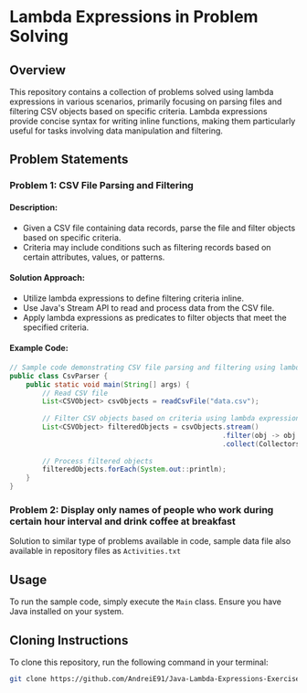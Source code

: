 # Lambda Expressions in Problem Solving

## Overview

This repository contains a collection of problems solved using lambda expressions in various scenarios, primarily focusing on parsing files and filtering CSV objects based on specific criteria. Lambda expressions provide concise syntax for writing inline functions, making them particularly useful for tasks involving data manipulation and filtering.

## Problem Statements

### Problem 1: CSV File Parsing and Filtering

#### Description:
- Given a CSV file containing data records, parse the file and filter objects based on specific criteria.
- Criteria may include conditions such as filtering records based on certain attributes, values, or patterns.

#### Solution Approach:
- Utilize lambda expressions to define filtering criteria inline.
- Use Java's Stream API to read and process data from the CSV file.
- Apply lambda expressions as predicates to filter objects that meet the specified criteria.
  
#### Example Code:
```java
// Sample code demonstrating CSV file parsing and filtering using lambda expressions
public class CsvParser {
    public static void main(String[] args) {
        // Read CSV file
        List<CSVObject> csvObjects = readCsvFile("data.csv");
        
        // Filter CSV objects based on criteria using lambda expressions
        List<CSVObject> filteredObjects = csvObjects.stream()
                                                    .filter(obj -> obj.getCriteria().matches("regex pattern"))
                                                    .collect(Collectors.toList());
        
        // Process filtered objects
        filteredObjects.forEach(System.out::println);
    }
}
```

### Problem 2: Display only names of people who work during certain hour interval and drink coffee at breakfast

Solution to similar type of problems available in code, sample data file also available in repository files as `Activities.txt`

## Usage

To run the sample code, simply execute the `Main` class. Ensure you have Java installed on your system.

## Cloning Instructions

To clone this repository, run the following command in your terminal:

```bash
git clone https://github.com/AndreiE91/Java-Lambda-Expressions-Exercises.git
```

